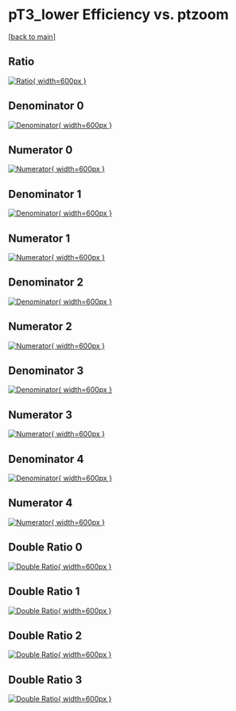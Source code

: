 # pT3_lower Efficiency vs. ptzoom

[[back to main](./)]



## Ratio

[![Ratio](../mtv/var/pT3_lower_xtr_321_-1_eff_ptzoom.png){ width=600px }](../mtv/var/pT3_lower_xtr_321_-1_eff_ptzoom.pdf)

## Denominator 0

[![Denominator](../mtv/den/pT3_lower_xtr_321_-1_eff_ptzoom_den0.png){ width=600px }](../mtv/den/pT3_lower_xtr_321_-1_eff_ptzoom_den0.pdf)

## Numerator 0

[![Numerator](../mtv/num/pT3_lower_xtr_321_-1_eff_ptzoom_num0.png){ width=600px }](../mtv/num/pT3_lower_xtr_321_-1_eff_ptzoom_num0.pdf)

## Denominator 1

[![Denominator](../mtv/den/pT3_lower_xtr_321_-1_eff_ptzoom_den1.png){ width=600px }](../mtv/den/pT3_lower_xtr_321_-1_eff_ptzoom_den1.pdf)

## Numerator 1

[![Numerator](../mtv/num/pT3_lower_xtr_321_-1_eff_ptzoom_num1.png){ width=600px }](../mtv/num/pT3_lower_xtr_321_-1_eff_ptzoom_num1.pdf)

## Denominator 2

[![Denominator](../mtv/den/pT3_lower_xtr_321_-1_eff_ptzoom_den2.png){ width=600px }](../mtv/den/pT3_lower_xtr_321_-1_eff_ptzoom_den2.pdf)

## Numerator 2

[![Numerator](../mtv/num/pT3_lower_xtr_321_-1_eff_ptzoom_num2.png){ width=600px }](../mtv/num/pT3_lower_xtr_321_-1_eff_ptzoom_num2.pdf)

## Denominator 3

[![Denominator](../mtv/den/pT3_lower_xtr_321_-1_eff_ptzoom_den3.png){ width=600px }](../mtv/den/pT3_lower_xtr_321_-1_eff_ptzoom_den3.pdf)

## Numerator 3

[![Numerator](../mtv/num/pT3_lower_xtr_321_-1_eff_ptzoom_num3.png){ width=600px }](../mtv/num/pT3_lower_xtr_321_-1_eff_ptzoom_num3.pdf)

## Denominator 4

[![Denominator](../mtv/den/pT3_lower_xtr_321_-1_eff_ptzoom_den4.png){ width=600px }](../mtv/den/pT3_lower_xtr_321_-1_eff_ptzoom_den4.pdf)

## Numerator 4

[![Numerator](../mtv/num/pT3_lower_xtr_321_-1_eff_ptzoom_num4.png){ width=600px }](../mtv/num/pT3_lower_xtr_321_-1_eff_ptzoom_num4.pdf)

## Double Ratio 0

[![Double Ratio](../mtv/ratio/pT3_lower_xtr_321_-1_eff_ptzoom_ratio0.png){ width=600px }](../mtv/ratio/pT3_lower_xtr_321_-1_eff_ptzoom_ratio0.pdf)

## Double Ratio 1

[![Double Ratio](../mtv/ratio/pT3_lower_xtr_321_-1_eff_ptzoom_ratio1.png){ width=600px }](../mtv/ratio/pT3_lower_xtr_321_-1_eff_ptzoom_ratio1.pdf)

## Double Ratio 2

[![Double Ratio](../mtv/ratio/pT3_lower_xtr_321_-1_eff_ptzoom_ratio2.png){ width=600px }](../mtv/ratio/pT3_lower_xtr_321_-1_eff_ptzoom_ratio2.pdf)

## Double Ratio 3

[![Double Ratio](../mtv/ratio/pT3_lower_xtr_321_-1_eff_ptzoom_ratio3.png){ width=600px }](../mtv/ratio/pT3_lower_xtr_321_-1_eff_ptzoom_ratio3.pdf)

